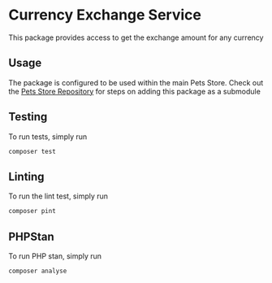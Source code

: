 # Currency Exchange Service

This package provides access to get the exchange amount for any currency

## Usage
The package is configured to be used within the main Pets Store.
Check out the [Pets Store Repository](https://github.com/dbaeka/pet-commerce) for steps on adding this package as a submodule

## Testing
To run tests, simply run
```bash
composer test
```

## Linting
To run the lint test, simply run
```bash
composer pint
```

## PHPStan
To run PHP stan, simply run
```bash
composer analyse
```
